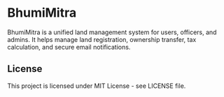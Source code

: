 # BhumiMitra

BhumiMitra is a unified land management system for users, officers, and admins. It helps manage land registration, ownership transfer, tax calculation, and secure email notifications.

## License
This project is licensed under MIT License - see LICENSE file.
